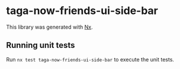 # taga-now-friends-ui-side-bar

This library was generated with [Nx](https://nx.dev).

## Running unit tests

Run `nx test taga-now-friends-ui-side-bar` to execute the unit tests.
